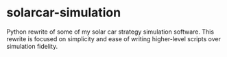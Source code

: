 # solarcar-simulation
Python rewrite of some of my solar car strategy simulation software. This rewrite is focused on simplicity and ease of writing higher-level scripts over simulation fidelity.
